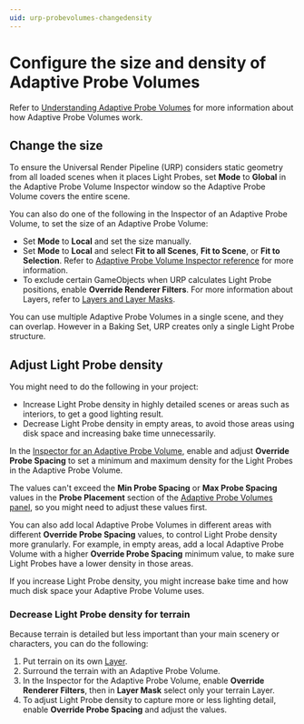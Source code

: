 ```yaml
---
uid: urp-probevolumes-changedensity
---
```

# Configure the size and density of Adaptive Probe Volumes

Refer to [Understanding Adaptive Probe Volumes](probevolumes-concept.md) for more information about how Adaptive Probe Volumes work.

## Change the size

To ensure the Universal Render Pipeline (URP) considers static geometry from all loaded scenes when it places Light Probes, set **Mode** to **Global** in the Adaptive Probe Volume Inspector window so the Adaptive Probe Volume covers the entire scene.

You can also do one of the following in the Inspector of an Adaptive Probe Volume, to set the size of an Adaptive Probe Volume:

- Set **Mode** to **Local** and set the size manually.
- Set **Mode** to **Local** and select **Fit to all Scenes**, **Fit to Scene**, or **Fit to Selection**. Refer to [Adaptive Probe Volume Inspector reference](probevolumes-inspector-reference.md) for more information.
- To exclude certain GameObjects when URP calculates Light Probe positions, enable **Override Renderer Filters**. For more information about Layers, refer to [Layers and Layer Masks](https://docs.unity3d.com/Manual/layers-and-layermasks.html).

You can use multiple Adaptive Probe Volumes in a single scene, and they can overlap. However in a Baking Set, URP creates only a single Light Probe structure. 

## Adjust Light Probe density

You might need to do the following in your project:

- Increase Light Probe density in highly detailed scenes or areas such as interiors, to get a good lighting result.
- Decrease Light Probe density in empty areas, to avoid those areas using disk space and increasing bake time unnecessarily.

In the [Inspector for an Adaptive Probe Volume](probevolumes-inspector-reference.md), enable and adjust **Override Probe Spacing** to set a minimum and maximum density for the Light Probes in the Adaptive Probe Volume.

The values can't exceed the **Min Probe Spacing** or **Max Probe Spacing** values in the **Probe Placement** section of the [Adaptive Probe Volumes panel](probevolumes-lighting-panel-reference.md), so you might need to adjust these values first.

You can also add local Adaptive Probe Volumes in different areas with different **Override Probe Spacing** values, to control Light Probe density more granularly. For example, in empty areas, add a local Adaptive Probe Volume with a higher **Override Probe Spacing** minimum value, to make sure Light Probes have a lower density in those areas.

If you increase Light Probe density, you might increase bake time and how much disk space your Adaptive Probe Volume uses.

### Decrease Light Probe density for terrain

Because terrain is detailed but less important than your main scenery or characters, you can do the following:

1. Put terrain on its own [Layer](https://docs.unity3d.com/Manual/layers-and-layermasks.html).
2. Surround the terrain with an Adaptive Probe Volume.
3. In the Inspector for the Adaptive Probe Volume, enable **Override Renderer Filters**, then in **Layer Mask** select only your terrain Layer.
4. To adjust Light Probe density to capture more or less lighting detail, enable **Override Probe Spacing** and adjust the values.
